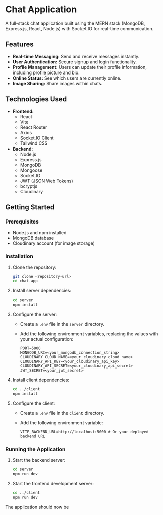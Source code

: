 # Chat Application

A full-stack chat application built using the MERN stack (MongoDB, Express.js, React, Node.js) with Socket.IO for real-time communication.

## Features

*   **Real-time Messaging:** Send and receive messages instantly.
*   **User Authentication:** Secure signup and login functionality.
*   **Profile Management:**  Users can update their profile information, including profile picture and bio.
*   **Online Status:** See which users are currently online.
*   **Image Sharing:** Share images within chats.

## Technologies Used

*   **Frontend:**
    *   React
    *   Vite
    *   React Router
    *   Axios
    *   Socket.IO Client
    *   Tailwind CSS
*   **Backend:**
    *   Node.js
    *   Express.js
    *   MongoDB
    *   Mongoose
    *   Socket.IO
    *   JWT (JSON Web Tokens)
    *   bcryptjs
    *   Cloudinary

## Getting Started

### Prerequisites

*   Node.js and npm installed
*   MongoDB database
*   Cloudinary account (for image storage)

### Installation

1.  Clone the repository:

    ```bash
    git clone <repository-url>
    cd chat-app
    ```

2.  Install server dependencies:

    ```bash
    cd server
    npm install
    ```

3.  Configure the server:

    *   Create a `.env` file in the `server` directory.
    *   Add the following environment variables, replacing the values with your actual configuration:

        ```
        PORT=5000
        MONGODB_URI=<your_mongodb_connection_string>
        CLOUDINARY_CLOUD_NAME=<your_cloudinary_cloud_name>
        CLOUDINARY_API_KEY=<your_cloudinary_api_key>
        CLOUDINARY_API_SECRET=<your_cloudinary_api_secret>
        JWT_SECRET=<your_jwt_secret>
        ```

4.  Install client dependencies:

    ```bash
    cd ../client
    npm install
    ```

5.  Configure the client:

    *   Create a `.env` file in the `client` directory.
    *   Add the following environment variable:

        ```
        VITE_BACKEND_URL=http://localhost:5000 # Or your deployed backend URL
        ```

### Running the Application

1.  Start the backend server:

    ```bash
    cd server
    npm run dev
    ```

2.  Start the frontend development server:

    ```bash
    cd ../client
    npm run dev
    ```

The application should now be